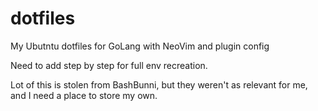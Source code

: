 # dotfiles
My Ubutntu dotfiles for GoLang with NeoVim and plugin config

Need to add step by step for full env recreation.

Lot of this is stolen from BashBunni, but they weren't as relevant for me, and I need a place to store my own.
